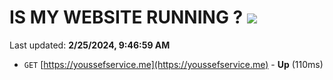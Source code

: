 # IS MY WEBSITE RUNNING ? [![](https://img.shields.io/static/v1?label=Sponsor&message=%E2%9D%A4&logo=GitHub&color=%23fe8e86)](https://github.com/sponsors/<username>)

Last updated: **2/25/2024, 9:46:59 AM**

- `GET` [https://youssefservice.me](https://youssefservice.me) - **Up** (110ms)
